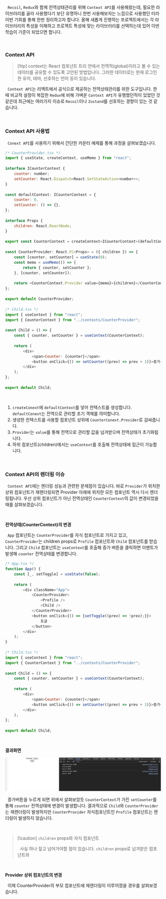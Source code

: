 
&nbsp;&nbsp;`Recoil`, `Redux`와 함께 전역상태관리를 위해 `Context API`를 사용해왔는데, 필요한 라이브러리를 골라 사용했다기 보단 유명하니 한번 사용해보자는 느낌으로 사용했던 터라 이번 기회를 통해 한번 정리하고자 합니다. 올해 새롭게 진행하는 프로젝트에서는 각 라이브러리의 특성을 이해하고 프로젝트 특성에 맞는 라이브러리를 선택하는데 있어 이번 학습이 기준이 되었으면 합니다.

<br>

### Context API

>[!tip] context는 React 컴포넌트 트리 안에서 전역적(global)이라고 볼 수 있는 데이터를 공유할 수 있도록 고안된 방법입니다. 그러한 데이터로는 현재 로그인한 유저, 테마, 선호하는 언어 등이 있습니다.

&nbsp;&nbsp;`Context API`는 리액트에서 공식으로 제공하는 전역상태관리를 위한 도구입니다. 한때 비교적 설정이 복잡한 `Redux`에 비해 가벼운 `Context API`가 유행했던적이 있었던 것 같은데 최근에는 여러가지 이슈로 `Recoil`이나 `Zustand`를 선호하는 경향이 있는 것 같습니다.

<br>

### Context API 사용법

&nbsp;&nbsp;`Conext API`를 사용하기 위해서 간단한 카운터 예제를 통해 과정을 살펴보겠습니다.


```javascript
/* CounterProvider.tsx */
import { useState, createContext, useMemo } from "react";

interface ICounterContext {
	counter: number;
	setCounter: React.Dispatch<React.SetStateAction<number>>;
}

const defaultContext: ICounterContext = {
	counter: 0,
	setCounter: () => {},
};

interface Props {
	children: React.ReactNode;
}

export const CounterContext = createContext<ICounterContext>(defaultContext);

const CounterProvider: React.FC<Props> = ({ children }) => {
	const [counter, setCounter] = useState(0);
	const memo = useMemo(() => {
		return { counter, setCounter };
	}, [counter, setCounter]);

	return <CounterContext.Provider value={memo}>{children}</CounterContext.Provider>;
};

export default CounterProvider;

/* Child.tsx */
import { useContext } from "react";
import { CounterContext } from "../contexts/CounterProvider";

const Child = () => {
	const { counter, setCounter } = useContext(CounterContext);
	
	return (
		<div>
			<span>Counter: {counter}</span>
			<button onClick={() => setCounter((prev) => prev + 1)}>증가</button>
		</div>
	);
};

export default Child;
```

<br>

1. `createConext`에 `defaultContext`를 넣어 컨텍스트를 생성합니다. `defaultConext`는 전역으로 관리할 초기 객체를 의미합니다.
2. 생성한 컨텍스트를 사용할 컴포넌트 상위에 `CounterConext.Provider`로 감싸줍니다.
3. `Provider`는 `value`를 통해 전역으로 관리할 값을 넘겨받으며 전역상태가 초기화됩니다.
4. 하위 컴포넌트(children)에서는 `useContext`를 호출해 전역상태에 접근이 가능합니다.


<br>

### Context API의 렌더링 이슈

&nbsp;&nbsp;`Context API`에는 렌더링 성능과 관련한 문제점이 있습니다. 바로 `Provider`가 위치한 상위 컴포넌트가 재렌더링되면 Provider 아래에 위치한 모든 컴포넌트 역시 다시 렌더링됩니다. 우선 상위 컴포넌트가 아닌 전역상태인 `CounterContext`의 값이 변경되었을 때를 살펴보겠습니다. 

<br>

**전역상태(CounterContext)의 변경**

&nbsp;&nbsp;`App` 컴포넌트는 `CounterProvider`를 자식 컴포넌트로 가지고 있고, `CounterProvider`는 children props로 `Profile` 컴포넌트와 `Child` 컴포넌트를 받습니다. 그리고 `Child` 컴포넌트는 `useContext`를 호출해 증가 버튼을 클릭하면 이벤트가 발생해 `counter` 전역상태를 변경합니다.

```javascript
/* App.tsx */
function App() {
	const [_, setToggle] = useState(false);
	
	return (
		<div className="App">
			<CounterProvider>
				<Profile />
				<Child />
			</CounterProvider>
			<button onClick={() => {setToggle((prev) => !prev);}}>			
				토글
			</button>
		</div>
	);
}

/* Child.tsx */
import { useContext } from "react";
import { CounterContext } from "../contexts/CounterProvider";

const Child = () => {
	const { counter, setCounter } = useContext(CounterContext);
	
	return (
		<div>
			<span>Counter: {counter}</span>
			<button onClick={() => setCounter((prev) => prev + 1)}>증가</button>
		</div>
	);
};

export default Child;
```

<br>

**결과화면**

![context changed | ](../images/context_change.png)

&nbsp;&nbsp;증가버튼을 누르게 되면 위에서 살펴보았듯 `CounterContext`가 가진 `setCounter`를 통해 `counter` 전역상태에 변경이 발생합니다. 결과적으로 `Child`와 `CounterProvider`는 재렌더링이 발생하지만 `CounterProvider` 자식컴포넌트인 `Profile` 컴포넌트는 렌더링이 발생하지 않습니다.

<br>

>[!caution] `children` props와 자식 컴포넌트
>
>&nbsp;&nbsp;사실 하나 짚고 넘어가야할 점이 있습니다. `children` props로 넘겨받은 컴포넌트와 

<br>

**Provider 상위 컴포넌트의 변경**

&nbsp;&nbsp;이제 CounterProvider의 부모 컴포넌트에 재렌더링이 이루어졌을 경우를 살펴보겠습니다.